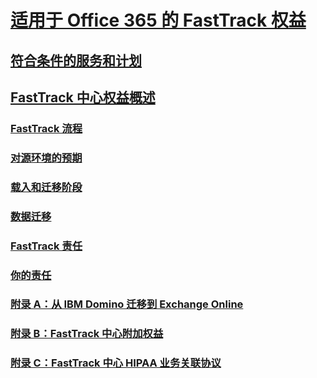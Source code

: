 # [适用于 Office 365 的 FastTrack 权益](fasttrack-benefit-for-office-365.md)
## [符合条件的服务和计划](eligible-services-and-plans.md)
## [FastTrack 中心权益概述](fasttrack-benefit-overview.md)
### [FastTrack 流程](fasttrack-process.md)
### [对源环境的预期](environment-expectations.md)
### [载入和迁移阶段](onboarding-and-migration.md)
### [数据迁移](data-migration.md)
### [FastTrack 责任](fasttrack-responsibilities.md)
### [你的责任](your-responsibilities.md)
### [附录 A：从 IBM Domino 迁移到 Exchange Online](from-ibm-domino-to-exchange-online.md)
### [附录 B：FastTrack 中心附加权益](fasttrack-additional-benefits.md)
### [附录 C：FastTrack 中心 HIPAA 业务关联协议](hipaa-business-associate-agreement.md)

